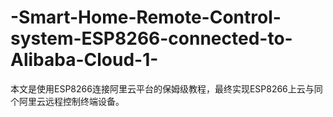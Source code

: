 # -Smart-Home-Remote-Control-system-ESP8266-connected-to-Alibaba-Cloud-1-
本文是使用ESP8266连接阿里云平台的保姆级教程，最终实现ESP8266上云与同个阿里云远程控制终端设备。
